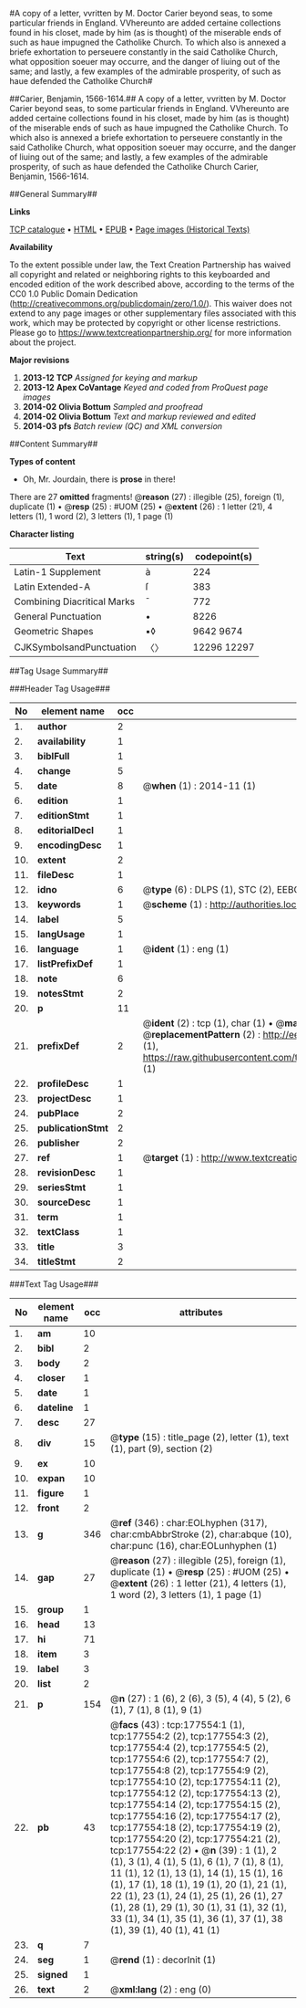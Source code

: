 #A copy of a letter, vvritten by M. Doctor Carier beyond seas, to some particular friends in England. VVhereunto are added certaine collections found in his closet, made by him (as is thought) of the miserable ends of such as haue impugned the Catholike Church. To which also is annexed a briefe exhortation to perseuere constantly in the said Catholike Church, what opposition soeuer may occurre, and the danger of liuing out of the same; and lastly, a few examples of the admirable prosperity, of such as haue defended the Catholike Church#

##Carier, Benjamin, 1566-1614.##
A copy of a letter, vvritten by M. Doctor Carier beyond seas, to some particular friends in England. VVhereunto are added certaine collections found in his closet, made by him (as is thought) of the miserable ends of such as haue impugned the Catholike Church. To which also is annexed a briefe exhortation to perseuere constantly in the said Catholike Church, what opposition soeuer may occurre, and the danger of liuing out of the same; and lastly, a few examples of the admirable prosperity, of such as haue defended the Catholike Church
Carier, Benjamin, 1566-1614.

##General Summary##

**Links**

[TCP catalogue](http://www.ota.ox.ac.uk/tcp/)  • 
[HTML](http://tei.it.ox.ac.uk/tcp/Texts-HTML/free/B11/B11964.html)  • 
[EPUB](http://tei.it.ox.ac.uk/tcp/Texts-EPUB/free/B11/B11964.epub) • 
[Page images (Historical Texts)](https://historicaltexts.jisc.ac.uk/eebo-99853835e)

**Availability**

To the extent possible under law, the Text Creation Partnership has waived all copyright and related or neighboring rights to this keyboarded and encoded edition of the work described above, according to the terms of the CC0 1.0 Public Domain Dedication (http://creativecommons.org/publicdomain/zero/1.0/). This waiver does not extend to any page images or other supplementary files associated with this work, which may be protected by copyright or other license restrictions. Please go to https://www.textcreationpartnership.org/ for more information about the project.

**Major revisions**

1. __2013-12__ __TCP__ *Assigned for keying and markup*
1. __2013-12__ __Apex CoVantage__ *Keyed and coded from ProQuest page images*
1. __2014-02__ __Olivia Bottum__ *Sampled and proofread*
1. __2014-02__ __Olivia Bottum__ *Text and markup reviewed and edited*
1. __2014-03__ __pfs__ *Batch review (QC) and XML conversion*

##Content Summary##

**Types of content**

  * Oh, Mr. Jourdain, there is **prose** in there!

There are 27 **omitted** fragments! 
 @__reason__ (27) : illegible (25), foreign (1), duplicate (1)  •  @__resp__ (25) : #UOM (25)  •  @__extent__ (26) : 1 letter (21), 4 letters (1), 1 word (2), 3 letters (1), 1 page (1)

**Character listing**


|Text|string(s)|codepoint(s)|
|---|---|---|
|Latin-1 Supplement|à|224|
|Latin Extended-A|ſ|383|
|Combining             Diacritical Marks|̄|772|
|General Punctuation|•|8226|
|Geometric Shapes|▪◊|9642 9674|
|CJKSymbolsandPunctuation|〈〉|12296 12297|

##Tag Usage Summary##

###Header Tag Usage###

|No|element name|occ|attributes|
|---|---|---|---|
|1.|__author__|2||
|2.|__availability__|1||
|3.|__biblFull__|1||
|4.|__change__|5||
|5.|__date__|8| @__when__ (1) : 2014-11 (1)|
|6.|__edition__|1||
|7.|__editionStmt__|1||
|8.|__editorialDecl__|1||
|9.|__encodingDesc__|1||
|10.|__extent__|2||
|11.|__fileDesc__|1||
|12.|__idno__|6| @__type__ (6) : DLPS (1), STC (2), EEBO-CITATION (1), PROQUEST (1), VID (1)|
|13.|__keywords__|1| @__scheme__ (1) : http://authorities.loc.gov/ (1)|
|14.|__label__|5||
|15.|__langUsage__|1||
|16.|__language__|1| @__ident__ (1) : eng (1)|
|17.|__listPrefixDef__|1||
|18.|__note__|6||
|19.|__notesStmt__|2||
|20.|__p__|11||
|21.|__prefixDef__|2| @__ident__ (2) : tcp (1), char (1)  •  @__matchPattern__ (2) : ([0-9\-]+):([0-9IVX]+) (1), (.+) (1)  •  @__replacementPattern__ (2) : http://eebo.chadwyck.com/downloadtiff?vid=$1&page=$2 (1), https://raw.githubusercontent.com/textcreationpartnership/Texts/master/tcpchars.xml#$1 (1)|
|22.|__profileDesc__|1||
|23.|__projectDesc__|1||
|24.|__pubPlace__|2||
|25.|__publicationStmt__|2||
|26.|__publisher__|2||
|27.|__ref__|1| @__target__ (1) : http://www.textcreationpartnership.org/docs/. (1)|
|28.|__revisionDesc__|1||
|29.|__seriesStmt__|1||
|30.|__sourceDesc__|1||
|31.|__term__|1||
|32.|__textClass__|1||
|33.|__title__|3||
|34.|__titleStmt__|2||


###Text Tag Usage###

|No|element name|occ|attributes|
|---|---|---|---|
|1.|__am__|10||
|2.|__bibl__|2||
|3.|__body__|2||
|4.|__closer__|1||
|5.|__date__|1||
|6.|__dateline__|1||
|7.|__desc__|27||
|8.|__div__|15| @__type__ (15) : title_page (2), letter (1), text (1), part (9), section (2)|
|9.|__ex__|10||
|10.|__expan__|10||
|11.|__figure__|1||
|12.|__front__|2||
|13.|__g__|346| @__ref__ (346) : char:EOLhyphen (317), char:cmbAbbrStroke (2), char:abque (10), char:punc (16), char:EOLunhyphen (1)|
|14.|__gap__|27| @__reason__ (27) : illegible (25), foreign (1), duplicate (1)  •  @__resp__ (25) : #UOM (25)  •  @__extent__ (26) : 1 letter (21), 4 letters (1), 1 word (2), 3 letters (1), 1 page (1)|
|15.|__group__|1||
|16.|__head__|13||
|17.|__hi__|71||
|18.|__item__|3||
|19.|__label__|3||
|20.|__list__|2||
|21.|__p__|154| @__n__ (27) : 1 (6), 2 (6), 3 (5), 4 (4), 5 (2), 6 (1), 7 (1), 8 (1), 9 (1)|
|22.|__pb__|43| @__facs__ (43) : tcp:177554:1 (1), tcp:177554:2 (2), tcp:177554:3 (2), tcp:177554:4 (2), tcp:177554:5 (2), tcp:177554:6 (2), tcp:177554:7 (2), tcp:177554:8 (2), tcp:177554:9 (2), tcp:177554:10 (2), tcp:177554:11 (2), tcp:177554:12 (2), tcp:177554:13 (2), tcp:177554:14 (2), tcp:177554:15 (2), tcp:177554:16 (2), tcp:177554:17 (2), tcp:177554:18 (2), tcp:177554:19 (2), tcp:177554:20 (2), tcp:177554:21 (2), tcp:177554:22 (2)  •  @__n__ (39) : 1 (1), 2 (1), 3 (1), 4 (1), 5 (1), 6 (1), 7 (1), 8 (1), 11 (1), 12 (1), 13 (1), 14 (1), 15 (1), 16 (1), 17 (1), 18 (1), 19 (1), 20 (1), 21 (1), 22 (1), 23 (1), 24 (1), 25 (1), 26 (1), 27 (1), 28 (1), 29 (1), 30 (1), 31 (1), 32 (1), 33 (1), 34 (1), 35 (1), 36 (1), 37 (1), 38 (1), 39 (1), 40 (1), 41 (1)|
|23.|__q__|7||
|24.|__seg__|1| @__rend__ (1) : decorInit (1)|
|25.|__signed__|1||
|26.|__text__|2| @__xml:lang__ (2) : eng (0)|
